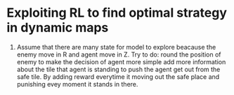 # Exploiting RL to find optimal strategy in dynamic maps 


1. Assume that there are many state for model to explore beacause the enemy move in R and agent move in Z. 
   Try to do: round the position of enemy to make the decision of agent more simple
 	      add more information about the tile that agent is standing to push the agent get out from the safe tile. By adding reward everytime it moving out the safe place and punishing evey moment it stands in there. 

